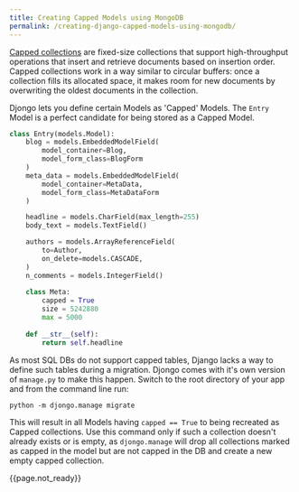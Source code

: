 ```yaml
---
title: Creating Capped Models using MongoDB
permalink: /creating-django-capped-models-using-mongodb/
---
```


[Capped collections][capped] are fixed-size collections that support high-throughput operations that insert and retrieve documents based on insertion order. Capped collections work in a way similar to circular buffers: once a collection fills its allocated space, it makes room for new documents by overwriting the oldest documents in the collection.

Djongo lets you define certain Models as 'Capped' Models. The `Entry` Model is a perfect candidate for being stored as a Capped Model.

```python
class Entry(models.Model):
    blog = models.EmbeddedModelField(
        model_container=Blog,
        model_form_class=BlogForm
    )
    meta_data = models.EmbeddedModelField(
        model_container=MetaData,
        model_form_class=MetaDataForm
    )

    headline = models.CharField(max_length=255)
    body_text = models.TextField()

    authors = models.ArrayReferenceField(
        to=Author,
        on_delete=models.CASCADE,
    )
    n_comments = models.IntegerField()
    
    class Meta:
        capped = True
        size = 5242880
        max = 5000
        
    def __str__(self):
        return self.headline

``` 

As most SQL DBs do not support capped tables, Django lacks a way to define such tables during a migration. Djongo comes with it's own version of `manage.py` to make this happen. Switch to the root directory of your app and from the command line run:

```
python -m djongo.manage migrate
```

This will result in all Models having `capped == True` to being recreated as Capped collections. Use this command only if such a collection doesn't already exists or is empty, as `djongo.manage` will drop all collections marked as capped in the model but are not capped in the DB and create a new empty capped collection.

{{page.not_ready}}

[capped]: https://docs.mongodb.com/manual/core/capped-collections/